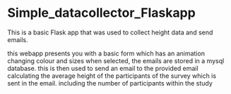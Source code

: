 # Simple_datacollector_Flaskapp
This is a basic Flask app that was used to collect height data and send emails.

this webapp presents you with a basic form which has an animation changing colour and sizes when selected, the emails are stored in a mysql database. 
this is then used to send an email to the provided email calculating the average height of the participants of the survey which is sent in the email.
including the number of participants within the study
